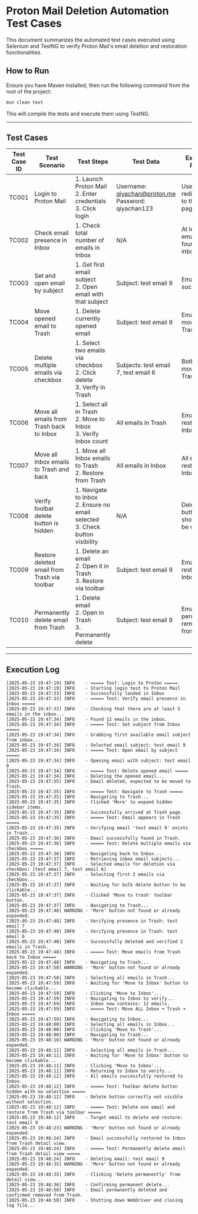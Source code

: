 # Proton Mail Deletion Automation Test Cases

This document summarizes the automated test cases executed using Selenium and TestNG to verify Proton Mail's email deletion and restoration functionalities.

## How to Run

Ensure you have Maven installed, then run the following command from the root of the project:

```bash
mvn clean test
```

This will compile the tests and execute them using TestNG.

---

## Test Cases

| Test Case ID | Test Scenario                                     | Test Steps                                                                                           | Test Data                                 | Expected Result                          | Actual Result                                             | Status |
|--------------|--------------------------------------------------|--------------------------------------------------------------------------------------------------------|-------------------------------------------|------------------------------------------|------------------------------------------------------------|--------|
| TC001        | Login to Proton Mail                             | 1. Launch Proton Mail<br>2. Enter credentials<br>3. Click login                                       | Username: qiyachan@proton.me<br>Password: qiyachan123 | User is redirected to the Inbox page    | Successfully landed in Inbox                              | Pass   |
| TC002        | Check email presence in Inbox                    | 1. Check total number of emails in Inbox                                                              | N/A                                       | At least 5 emails found in inbox         | Found 12 emails in the inbox                              | Pass   |
| TC003        | Set and open email by subject                    | 1. Get first email subject<br>2. Open email with that subject                                         | Subject: test email 9                      | Email opens successfully                 | Email opened and deleted                                   | Pass   |
| TC004        | Move opened email to Trash                       | 1. Delete currently opened email                                                                      | Subject: test email 9                      | Email is moved to Trash                  | Email deleted and found in Trash                          | Pass   |
| TC005        | Delete multiple emails via checkbox              | 1. Select two emails via checkbox<br>2. Click delete<br>3. Verify in Trash                            | Subjects: test email 7, test email 6       | Both emails moved to Trash              | Successfully verified both emails in Trash                | Pass   |
| TC006        | Move all emails from Trash back to Inbox         | 1. Select all in Trash<br>2. Move to Inbox<br>3. Verify Inbox count                                   | All emails in Trash                        | Emails restored to Inbox                 | Inbox now contains: 12 emails                              | Pass   |
| TC007        | Move all Inbox emails to Trash and back          | 1. Move all Inbox emails to Trash<br>2. Restore from Trash                                            | All emails in Inbox                        | All emails restored to Inbox            | All emails successfully restored to Inbox                 | Pass   |
| TC008        | Verify toolbar delete button is hidden           | 1. Navigate to Inbox<br>2. Ensure no email selected<br>3. Check button visibility                     | N/A                                       | Delete button should not be visible     | Delete button correctly not visible without selection     | Pass   |
| TC009        | Restore deleted email from Trash via toolbar     | 1. Delete an email<br>2. Open it in Trash<br>3. Restore via toolbar                                   | Subject: test email 9                      | Email restored to Inbox                  | Email successfully restored to Inbox from Trash detail view| Pass   |
| TC010        | Permanently delete email from Trash              | 1. Delete email<br>2. Open in Trash<br>3. Permanently delete                                          | Subject: test email 9                      | Email permanently removed from Trash     | Email permanently deleted and confirmed removed from Trash| Pass   |

---

## Execution Log

```
[2025-05-23 19:47:19] INFO    - ===== Test: Login to Proton =====
[2025-05-23 19:47:19] INFO    - Starting login test to Proton Mail
[2025-05-23 19:47:33] INFO    - Successfully landed in Inbox
[2025-05-23 19:47:33] INFO    - ===== Test: Verify email presence in Inbox =====
[2025-05-23 19:47:33] INFO    - Checking that there are at least 5 emails in the inbox...
[2025-05-23 19:47:34] INFO    - Found 12 emails in the inbox.
[2025-05-23 19:47:34] INFO    - ===== Test: Set subject from Inbox =====
[2025-05-23 19:47:34] INFO    - Grabbing first available email subject from inbox...
[2025-05-23 19:47:34] INFO    - Selected email subject: test email 9
[2025-05-23 19:47:34] INFO    - ===== Test: Open email by subject =====
[2025-05-23 19:47:34] INFO    - Opening email with subject: test email 9
[2025-05-23 19:47:34] INFO    - ===== Test: Delete opened email =====
[2025-05-23 19:47:34] INFO    - Deleting the opened email...
[2025-05-23 19:47:35] INFO    - Email deleted, expected to be moved to Trash.
[2025-05-23 19:47:35] INFO    - ===== Test: Navigate to Trash =====
[2025-05-23 19:47:35] INFO    - Navigating to Trash...
[2025-05-23 19:47:35] INFO    - Clicked 'More' to expand hidden sidebar items.
[2025-05-23 19:47:35] INFO    - Successfully arrived at Trash page.
[2025-05-23 19:47:35] INFO    - ===== Test: Email appears in Trash =====
[2025-05-23 19:47:35] INFO    - Verifying email 'test email 9' exists in Trash...
[2025-05-23 19:47:36] INFO    - Email successfully found in Trash.
[2025-05-23 19:47:36] INFO    - ===== Test: Delete multiple emails via checkbox =====
[2025-05-23 19:47:36] INFO    - Navigating back to Inbox...
[2025-05-23 19:47:37] INFO    - Retrieving inbox email subjects...
[2025-05-23 19:47:37] INFO    - Selected emails for deletion via checkbox: [test email 7, test email 6]
[2025-05-23 19:47:37] INFO    - Selecting first 2 emails via checkbox...
[2025-05-23 19:47:37] INFO    - Waiting for bulk delete button to be clickable...
[2025-05-23 19:47:37] INFO    - Clicked 'Move to trash' toolbar button.
[2025-05-23 19:47:37] INFO    - Navigating to Trash...
[2025-05-23 19:47:48] WARNING - 'More' button not found or already expanded.
[2025-05-23 19:47:48] INFO    - Verifying presence in Trash: test email 7
[2025-05-23 19:47:48] INFO    - Verifying presence in Trash: test email 6
[2025-05-23 19:47:48] INFO    - Successfully deleted and verified 2 emails in Trash.
[2025-05-23 19:47:48] INFO    - ===== Test: Move emails from Trash back to Inbox =====
[2025-05-23 19:47:48] INFO    - Navigating to Trash...
[2025-05-23 19:47:58] WARNING - 'More' button not found or already expanded.
[2025-05-23 19:47:58] INFO    - Selecting all emails in Trash...
[2025-05-23 19:47:59] INFO    - Waiting for 'Move to Inbox' button to become clickable...
[2025-05-23 19:47:59] INFO    - Clicking 'Move to Inbox'...
[2025-05-23 19:47:59] INFO    - Navigating to Inbox to verify...
[2025-05-23 19:47:59] INFO    - Inbox now contains: 12 emails.
[2025-05-23 19:47:59] INFO    - ===== Test: Move ALL Inbox ➜ Trash ➜ Inbox =====
[2025-05-23 19:47:59] INFO    - Navigating to Inbox...
[2025-05-23 19:48:00] INFO    - Selecting all emails in Inbox...
[2025-05-23 19:48:00] INFO    - Clicking 'Move to Trash'...
[2025-05-23 19:48:00] INFO    - Navigating to Trash...
[2025-05-23 19:48:10] WARNING - 'More' button not found or already expanded.
[2025-05-23 19:48:11] INFO    - Selecting all emails in Trash...
[2025-05-23 19:48:11] INFO    - Waiting for 'Move to Inbox' button to become clickable...
[2025-05-23 19:48:11] INFO    - Clicking 'Move to Inbox'...
[2025-05-23 19:48:11] INFO    - Returning to Inbox to verify...
[2025-05-23 19:48:12] INFO    - All emails successfully restored to Inbox.
[2025-05-23 19:48:12] INFO    - ===== Test: Toolbar delete button hidden with no selection =====
[2025-05-23 19:48:12] INFO    - Delete button correctly not visible without selection.
[2025-05-23 19:48:12] INFO    - ===== Test: Delete one email and restore from Trash via toolbar =====
[2025-05-23 19:48:12] INFO    - Target email to delete and restore: test email 9
[2025-05-23 19:48:23] WARNING - 'More' button not found or already expanded.
[2025-05-23 19:48:24] INFO    - Email successfully restored to Inbox from Trash detail view.
[2025-05-23 19:48:24] INFO    - ===== Test: Permanently delete email from Trash detail view =====
[2025-05-23 19:48:24] INFO    - Deleting email: test email 9
[2025-05-23 19:48:35] WARNING - 'More' button not found or already expanded.
[2025-05-23 19:48:35] INFO    - Clicking 'Delete permanently' from detail view...
[2025-05-23 19:48:36] INFO    - Confirming permanent delete...
[2025-05-23 19:48:50] INFO    - Email permanently deleted and confirmed removed from Trash.
[2025-05-23 19:48:50] INFO    - Shutting down WebDriver and closing log file...
```
